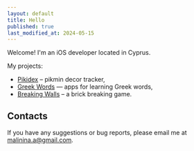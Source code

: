 ```yaml
---
layout: default
title: Hello
published: true
last_modified_at: 2024-05-15
---
```


Welcome! I'm an iOS developer located in Cyprus. 

My projects:
- [Pikidex](/pikidex/) – pikmin decor tracker,
- [Greek Words](/greek-words-app/) — apps for learning Greek words,
- [Breaking Walls](/breaking-walls/) – a brick breaking game.

## Contacts

If you have any suggestions or bug reports, please email me at malinina.a@gmail.com.
